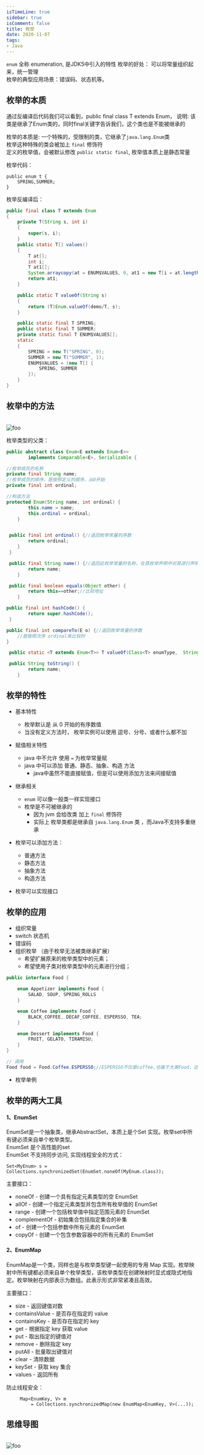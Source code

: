 ```yaml
---
isTimeLine: true
sidebar: true
isComment: false
title: 枚举
date: 2020-11-07
tags:
- Java
---  
```



`enum` 全称 enumeration, 是JDK5中引入的特性
枚举的好处： 可以将常量组织起来，统一管理  
枚举的典型应用场景：错误码、状态机等。

## 枚举的本质
通过反编译后代码我们可以看到，public final class T extends Enum，
说明: 该类是继承了Enum类的，同时final关键字告诉我们，这个类也是不能被继承的


枚举的本质是:  一个特殊的，受限制的类，它继承了`java.lang.Enum`类  
枚举这种特殊的类会被加上 `final` 修饰符  
定义的枚举值，会被默认修改 `public static final`, 枚举值本质上是静态常量

枚举代码：
```
public enum t {
    SPRING,SUMMER;
}
```

枚举反编译后：
```Java
public final class T extends Enum
{
    private T(String s, int i)
    {
        super(s, i);
    }
    public static T[] values()
    {
        T at[];
        int i;
        T at1[];
        System.arraycopy(at = ENUM$VALUES, 0, at1 = new T[i = at.length], 0, i);
        return at1;
    }

    public static T valueOf(String s)
    {
        return (T)Enum.valueOf(demo/T, s);
    }

    public static final T SPRING;
    public static final T SUMMER;
    private static final T ENUM$VALUES[];
    static
    {
        SPRING = new T("SPRING", 0);
        SUMMER = new T("SUMMER", 1);
        ENUM$VALUES = (new T[] {
            SPRING, SUMMER
        });
    }
}
```

## 枚举中的方法

<br>

<img :src="$withBase('/java/enum/method.png')" alt="foo">


枚举类型的父类：

```Java
public abstract class Enum<E extends Enum<E>>
        implements Comparable<E>, Serializable {

//枚举成员的名称
private final String name;
//枚举成员的顺序，是按照定义的顺序，从0开始
private final int ordinal;

//构造方法
protected Enum(String name, int ordinal) {
        this.name = name;
        this.ordinal = ordinal;
    }


 public final int ordinal() {//返回枚举常量的序数
        return ordinal;
    }
 }

 public final String name() {//返回此枚举常量的名称，在其枚举声明中对其进行声明。
        return name;
    }

 public final boolean equals(Object other) {
        return this==other;//比较地址
    }

public final int hashCode() {
        return super.hashCode();
 }

public final int compareTo(E o) {//返回枚举常量的序数
    //是按照次序 ordinal来比较的
}

 public static <T extends Enum<T>> T valueOf(Class<T> enumType,  String name) { }

 public String toString() {
        return name;
    }

```

## 枚举的特性

- 基本特性
    - 枚举默认是 从 0 开始的有序数值
    - 当没有定义方法时， 枚举实例可以使用 逗号、分号、或者什么都不加

- 赋值相关特性
    - java 中不允许 使用 `=` 为枚举常量赋
    - java 中可以添加 普通、静态、抽象、构造 方法
        - java中虽然不能直接赋值，但是可以使用添加方法来间接赋值

- 继承相关
    - `enum` 可以像一般类一样实现接口
    - 枚举是不可被继承的
        - 因为 jvm 会给改类 加上 `final` 修饰符
        - 实际上 枚举类都是继承自 `java.lang.Enum` 类 ，而Java不支持多重继承
- 枚举可以添加方法：
    - 普通方法
    - 静态方法
    - 抽象方法
    - 构造方法
- 枚举可以实现接口


## 枚举的应用
- 组织常量
- switch 状态机
- 错误码
- 组织枚举 （由于枚举无法被类继承扩展）
    - 希望扩展原来的枚举类型中的元素；
    - 希望使用子类对枚举类型中的元素进行分组；
  
```Java
public interface Food {
    
    enum Appetizer implements Food {
        SALAD, SOUP, SPRING_ROLLS
    }

    enum Coffee implements Food {
        BLACK_COFFEE, DECAF_COFFEE, ESPERSSO, TEA;
    }

    enum Dessert implements Food {
        FRUIT, GELATO, TIRAMISU;
    }   
}

// 调用
Food food = Food.Coffee.ESPERSSO;//ESPERSSO不仅是coffee,也属于大类Food，达到分类的效果

```
- 枚举单例


## 枚举的两大工具

#### 1、EnumSet
EnumSet是一个抽象类，继承AbstractSet，本质上是个Set 实现。枚举set中所有键必须来自单个枚举类型。  
EnumSet 是个高性能的set  
EnumSet 不支持同步访问, 实现线程安全的方式：
```
Set<MyEnum> s = Collections.synchronizedSet(EnumSet.noneOf(MyEnum.class));
```

主要接口：
- noneOf - 创建一个具有指定元素类型的空 EnumSet
- allOf - 创建一个指定元素类型并包含所有枚举值的 EnumSet
- range - 创建一个包括枚举值中指定范围元素的 EnumSet
- complementOf - 初始集合包括指定集合的补集
- of - 创建一个包括参数中所有元素的 EnumSet
- copyOf - 创建一个包含参数容器中的所有元素的 EnumSet

#### 2、EnumMap
EnumMap是一个类，同样也是与枚举类型键一起使用的专用 Map 实现。枚举映射中所有键都必须来自单个枚举类型，该枚举类型在创建映射时显式或隐式地指定。枚举映射在内部表示为数组。此表示形式非常紧凑且高效。

主要接口：

- size - 返回键值对数
- containsValue - 是否存在指定的 value
- containsKey - 是否存在指定的 key
- get - 根据指定 key 获取 value
- put - 取出指定的键值对
- remove - 删除指定 key
- putAll - 批量取出键值对
- clear - 清除数据
- keySet - 获取 key 集合
- values - 返回所有

防止线程安全：
```
     Map<EnumKey, V> m
         = Collections.synchronizedMap(new EnumMap<EnumKey, V>(...));

```

## 思维导图

<br>

<img :src="$withBase('/java/enum/enum.png')" alt="foo">